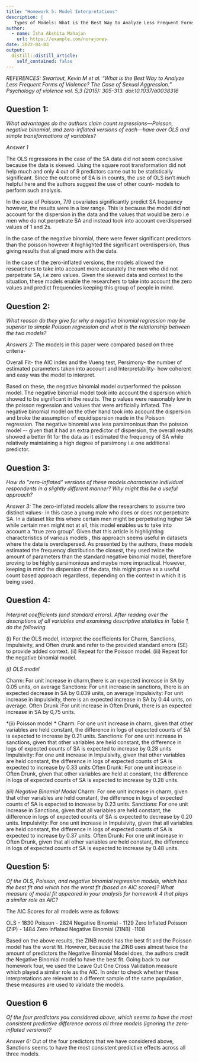 ```yaml
---
title: "Homework 5: Model Interpretations"
description: |
   Types of Models: What is the Best Way to Analyze Less Frequent Forms of Violence? The Case of Sexual Aggression.
author:
  - name: Isha Akshita Mahajan
    url: https://example.com/norajones
date: 2022-04-03
output:
  distill::distill_article:
    self_contained: false
---
```







*REFERENCES: Swartout, Kevin M et al. “What is the Best Way to Analyze Less Frequent Forms of Violence? The Case of Sexual Aggression.” Psychology of violence vol. 5,3 (2015): 305-313. doi:10.1037/a0038316*

## Question 1:

*What advantages do the authors claim count regressions—Poisson, negative binomial, and zero-inflated versions of each—have over OLS and simple transformations of variables?*


*Answer 1*

The OLS regressions in the case of the SA data did not seem conclusive because the data is skewed. Using the square root transformation did not help much and only 4 out of 9 predictors came out to be statistically significant. Since the outcome of SA is in counts, the use of OLS isn’t much helpful here and the authors suggest the use of other count- models to perform such analysis. 

In the case of Poisson, 7/9 covariates significantly predict SA frequency however, the results were in a low range. This is because the model did not account for the dispersion in the data and the values that would be zero i.e men who do not perpetrate SA and instead took into account overdispersed values of 1 and 2s. 

In the case of the  negative binomial, there were fewer significant predictors than the poisson however it highlighted the significant overdispersion, thus giving results that aligned more with the data. 

In the case of the zero-inflated versions, the models allowed the researchers to take into account more accurately the men who did not perpetrate SA, i.e zero values. Given the skewed data and context to the situation, these models enable the researchers to take into account the zero values and predict frequencies keeping this group of people in mind. 

## Question 2: 

*What reason do they give for why a negative binomial regression may be superior to simple Poisson regression and what is the relationship between the two models?*

*Answers 2:* The models in this paper were compared based on three criteria- 

Overall Fit- the AIC index and the Vueng test, 
Persimony- the number of estimated parameters taken into account and 
Interpretability- how coherent and easy was the model to interpret. 

Based on these, the negative binomial model outperformed the poisson model. The negative binomial model took into account the dispersion which showed to be significant in the results. The p values were reasonably low in the poisson regression and values that were artificially inflated. The negative binomial model on the other hand took into account the dispersion and broke the assumption of equidispersion made in the Poisson regression. The negative binomial was less parsimonious than the poisson model -- given that it had an extra predictor of dispersion, the overall results  showed a better fit for the data as it estimated the frequency of SA while relatively maintaining a high degree of parsimony i.e one additional predictor. 


## Question 3:  

*How do "zero-inflated" versions of these models characterize individual respondents in a slightly different manner? Why might this be a useful approach?*

*Answer 3:* The zero-inflated models allow the researchers to assume two distinct values- in this case a young male who does or does not perpetrate SA.  In a dataset like this where certain men might be perpetrating higher SA while certain men might not at all, this model enables us to take into account a “true zero group”. Given that this article is highlighting characteristics of various models , this approach seems useful in datasets where the data is overdispersed. As presented by the authors, these models estimated the frequency distribution the closest, they used twice the amount of parameters than the standard negative binomial model, therefore proving to be highly parsimonious and maybe more impractical. However, keeping in mind the dispersion of the data, this might prove as a useful count based approach regardless, depending on the context in which it is being used. 


## Question 4: 

*Interpret coefficients (and standard errors). After reading over the descriptions of all variables and examining descriptive statistics in Table 1, do the following.*

(i) For the OLS model, interpret the coefficients for Charm, Sanctions, Impulsivity, and Often drunk and refer to the provided standard errors (SE) to provide added context.
(ii) Repeat for the Poisson model.
(iii) Repeat for the negative binomial model.


*(i) OLS model*

Charm: For unit increase in charm,there is an expected increase in SA by 0.05 units, on average
Sanctions: For unit increase in sanctions, there is an expected decrease in SA by 0.039 units, on average
Impulsivity: For unit increase in impulsivity, there is an expected increase in SA by 0.44 units, on average. 
Often Drunk :For unit increase in Often Drunk, there is an expected increase in SA by 0,75 units.

*(ii) Poisson model *
Charm: For one unit increase in charm, given that other variables are held constant, the difference in logs of expected counts of SA is expected to increase by 0.21 units. 
Sanctions: For one unit increase in sanctions, given that other variables are held constant, the difference in logs of expected counts of SA is expected to increase by 0.28 units
Impulsivity:  For one unit increase in Impulsivity, given that other variables are held constant, the difference in logs of expected counts of SA is expected to increase by 0.33 units
Often Drunk: For one unit increase in Often Drunk, given that other variables are held at constant, the difference in logs of expected counts of SA is expected to increase by 0.28 units. 


*(iii)  Negative Binomial Model*
Charm: For one unit increase in charm, given that other variables are held constant, the difference in logs of expected counts of SA is expected to increase by 0.23 units. 
Sanctions: For one unit increase in Sanctions,  given that all variables are held constant, the difference in logs of expected counts of SA is expected to decrease by 0.20 units. 
Impulsivity: For one unit increase in Impulsivity, given that all  variables are held constant, the difference in logs of expected counts of SA  is expected to increase by 0.37 units.
Often Drunk: For one unit increase in Often Drunk, given that all other variables are held constant, the difference in logs of expected counts of SA is expected to increase by 0.48 units.
 
## Question 5:  

*Of the OLS, Poisson, and negative binomial regression models, which has the best fit and which has the worst fit (based on AIC scores)? What measure of model fit appeared in your analysis for homework 4 that plays a similar role as AIC?*

The AIC Scores for all models were as follows:

OLS - 1830
Poisson - 2824
Negative Binomial - 1129
Zero Inflated Poisson (ZIP) - 1484
Zero Inflated Negative Binomial (ZINB) -1108

Based on the above results, the ZINB model has the best fit and the Poisson model has the worst fit. However, because the ZINB uses almost twice the amount of predictors the Negative Binomial Model does, the authors credit the Negative Binomial model to have the best fit. Going back to our homework four,  we used the Leave Out One Cross Validation measure which played a similar role as the AIC. In order to check whether these interpretations are relevant to a different sample of the same population, these measures are used to validate the models. 

## Question 6

*Of the four predictors you considered above, which seems to have the most consistent predictive difference across all three models (ignoring the zero-inflated versions)?*

*Answer 6:* Out of the four predictors that we have considered above, Sanctions seems to have the most consistent predictive effects across all three models. 







```{.r .distill-force-highlighting-css}
```
